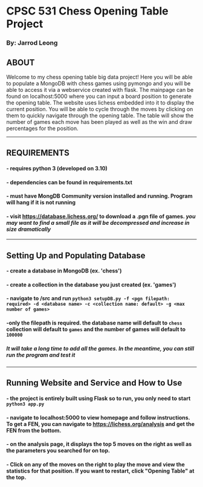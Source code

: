 # CPSC 531 Chess Opening Table Project

### By: Jarrod Leong

## ABOUT
Welcome to my chess opening table big data project!  Here you will be able to populate a MongoDB with chess games using pymongo and you will be able to access it via a webservice
created with flask. The mainpage can be found on localhost:5000 where you can input a board position to generate the opening table. The website uses lichess embedded into it to 
display the current position. You will be able to cycle through the moves by clicking on them to quickly navigate through the opening table.  The table will show the number of games
each move has been played as well as the win and draw percentages for the position. 

---

## REQUIREMENTS
#### - requires python 3 (developed on 3.10)
#### - dependencies can be found in requirements.txt
#### - must have MongDB Community version installed and running.  Program will hang if it is not running
#### - visit https://database.lichess.org/ to download a .pgn file of games. *you may want to find a small file as it will be decompressed and increase in size dramatically*

---

## Setting Up and Populating Database
#### - create a database in MongoDB (ex. 'chess')
#### - create a collection in the database you just created (ex. 'games')
#### - navigate to /src and run `python3 setupDB.py -f <pgn filepath: required> -d <database name> -c <collection name: default> -g <max number of games>`
####        -only the filepath is required. the database name will default to `chess` collection will default to `games` and the number of games will default to `100000`
##### *It will take a long time to add all the games.  In the meantime, you can still run the program and test it*

---

## Running Website and Service and How to Use
#### - the project is entirely built using Flask so to run, you only need to start `python3 app.py`
#### - navigate to localhost:5000 to view homepage and follow instructions.  To get a FEN, you can navigate to https://lichess.org/analysis and get the FEN from the bottom.
#### - on the analysis page, it displays the top 5 moves on the right as well as the parameters you searched for on top.
#### - Click on any of the moves on the right to play the move and view the statistics for that position. If you want to restart, click "Opening Table" at the top.